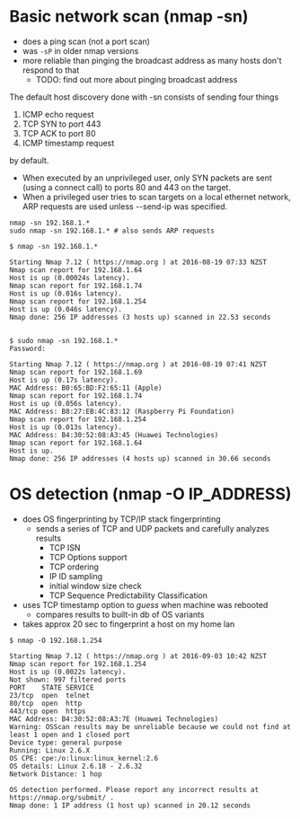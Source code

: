 # Basic network scan (nmap -sn)

- does a ping scan (not a port scan)
- was `-sP` in older nmap versions
- more reliable than pinging the broadcast address as many hosts don't respond
  to that
    - TODO: find out more about pinging broadcast address

The default host discovery done with -sn consists of sending four things

1. ICMP echo request
2. TCP SYN to port 443
3. TCP ACK to port 80
4. ICMP timestamp request

by default.

- When executed by an unprivileged user, only SYN packets are sent (using a
  connect call) to ports 80 and 443 on the target.
- When a privileged user tries to scan targets on a local ethernet network, ARP
  requests are used unless --send-ip was specified.

```
nmap -sn 192.168.1.*
sudo nmap -sn 192.168.1.* # also sends ARP requests
```

```
$ nmap -sn 192.168.1.*

Starting Nmap 7.12 ( https://nmap.org ) at 2016-08-19 07:33 NZST
Nmap scan report for 192.168.1.64
Host is up (0.00024s latency).
Nmap scan report for 192.168.1.74
Host is up (0.016s latency).
Nmap scan report for 192.168.1.254
Host is up (0.046s latency).
Nmap done: 256 IP addresses (3 hosts up) scanned in 22.53 seconds


$ sudo nmap -sn 192.168.1.*
Password:

Starting Nmap 7.12 ( https://nmap.org ) at 2016-08-19 07:41 NZST
Nmap scan report for 192.168.1.69
Host is up (0.17s latency).
MAC Address: B0:65:BD:F2:65:11 (Apple)
Nmap scan report for 192.168.1.74
Host is up (0.056s latency).
MAC Address: B8:27:EB:4C:83:12 (Raspberry Pi Foundation)
Nmap scan report for 192.168.1.254
Host is up (0.013s latency).
MAC Address: B4:30:52:08:A3:45 (Huawei Technologies)
Nmap scan report for 192.168.1.64
Host is up.
Nmap done: 256 IP addresses (4 hosts up) scanned in 30.66 seconds
```

# OS detection (nmap -O IP_ADDRESS)

- does OS fingerprinting by TCP/IP stack fingerprinting
    - sends a series of TCP and UDP packets and carefully analyzes results
        - TCP ISN
        - TCP Options support
        - TCP ordering
        - IP ID sampling
        - initial window size check
        - TCP Sequence Predictability Classification
- uses TCP timestamp option to _guess_ when machine was rebooted
    - compares results to built-in db of OS variants
- takes approx 20 sec to fingerprint a host on my home lan

```
$ nmap -O 192.168.1.254

Starting Nmap 7.12 ( https://nmap.org ) at 2016-09-03 10:42 NZST
Nmap scan report for 192.168.1.254
Host is up (0.0022s latency).
Not shown: 997 filtered ports
PORT    STATE SERVICE
23/tcp  open  telnet
80/tcp  open  http
443/tcp open  https
MAC Address: B4:30:52:08:A3:7E (Huawei Technologies)
Warning: OSScan results may be unreliable because we could not find at least 1 open and 1 closed port
Device type: general purpose
Running: Linux 2.6.X
OS CPE: cpe:/o:linux:linux_kernel:2.6
OS details: Linux 2.6.18 - 2.6.32
Network Distance: 1 hop

OS detection performed. Please report any incorrect results at https://nmap.org/submit/ .
Nmap done: 1 IP address (1 host up) scanned in 20.12 seconds
```
